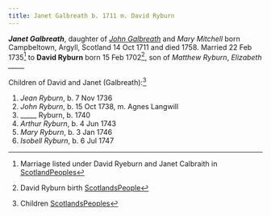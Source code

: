 ```yaml
---
title: Janet Galbreath b. 1711 m. David Ryburn
---
```


***Janet Galbreath***, daughter of *[John Galbreath](galbreath-john-1680.md)* and *Mary Mitchell* born Campbeltown, Argyll, Scotland 14 Oct 1711 and died 1758.  Married 22 Feb 1735[^marriage] to **David Ryburn** born 15 Feb 1702[^david], son of *Matthew Ryburn*, *Elizabeth _____*

Children of David and Janet (Galbreath):[^children]

1. *Jean Ryburn*, b. 7 Nov 1736
2. *John Ryburn*, b. 15 Oct 1738, m. Agnes Langwill
3. _____ Ryburn, b. 1740
4. *Arthur Ryburn*, b. 4 Jun 1743
5. *Mary Ryburn*, b. 3 Jan 1746
6. *Isobell Ryburn*, b. 6 Jul 1747


[^david]: David Ryburn birth [ScotlandsPeople](https://www.scotlandspeople.gov.uk/record-results?search_type=people&event=%28B%20OR%20C%20OR%20S%29&record_type%5B0%5D=opr_births&church_type=Old%20Parish%20Registers&dl_cat=church&dl_rec=church-births-baptisms&surname=ryeburn&surname_so=fuzzy&forename=david&forename_so=starts&from_year=1701&to_year=1702&parent_names_so=exact&parent_name_two_so=exact&record=Church%20of%20Scotland%20%28old%20parish%20registers%29%20Roman%20Catholic%20Church%20Other%20churches)

[^marriage]: Marriage listed under David Ryeburn and Janet Calbraith in [ScotlandPeoples](https://www.scotlandspeople.gov.uk/record-results?search_type=people&event=M&record_type%5B0%5D=opr_marriages&church_type=Old%20Parish%20Registers&dl_cat=church&dl_rec=church-banns-marriages&surname=ryeburn&surname_so=fuzzy&forename=david&forename_so=starts&sex=M&spouse_name=calbraith&spouse_name_so=exact&from_year=1735&to_year=1735&record=Church%20of%20Scotland%20%28old%20parish%20registers%29%20Roman%20Catholic%20Church%20Other%20churches)

[^children]: Children [ScotlandsPeoples](https://www.scotlandspeople.gov.uk/record-results?search_type=people&event=%28B%20OR%20C%20OR%20S%29&record_type%5B0%5D=opr_births&church_type=Old%20Parish%20Registers&dl_cat=church&dl_rec=church-births-baptisms&surname=ryburn&surname_so=fuzzy&forename_so=starts&from_year=1735&to_year=1747&parent_names=ryburn&parent_names_so=exact&parent_name_two=galbreath&parent_name_two_so=exact&record=Church%20of%20Scotland%20%28old%20parish%20registers%29%20Roman%20Catholic%20Church%20Other%20churches&field=parent_names&sort=asc&order=Parents/%20Other%20Details)
